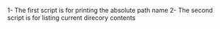 1- The first script is for printing the absolute path name
2- The second script is for listing current direcory contents